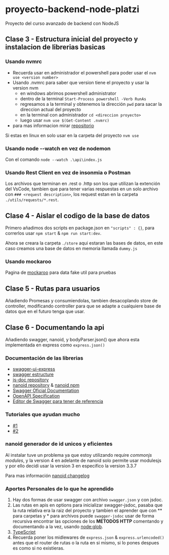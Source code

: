 # proyecto-backend-node-platzi

Proyecto del curso avanzado de backend con NodeJS

## Clase 3 - Estructura inicial del proyecto y instalacion de librerias basicas

### Usando nvmrc

- Recuerda usar en administrador el powershell para poder usar el `nvm use <version number>`
- Usando .nvmrc para saber que version tiene el proyecto y usar la version nvm
  - en windows abrimos powershell administrator
  - dentro de la terminal `Start-Process powershell -Verb RunAs`
  - regresamos a la terminal y obtenemos la dirección `pwd` para sacar la direccion actual del proyecto
  - en la terminal con administrador `cd <direccion proyecto>`
  - luego usar `nvm use $(Get-Content .nvmrc)`
- para mas informacion mirar [repositorio](https://github.com/nvm-sh/nvm)

Si estas en linux en solo usar en la carpeta del proyecto `nvm use`

### Usando node --watch en vez de nodemon

Con el comando `node --watch .\api\index.js`

### Usando Rest Client en vez de insonmia o Postman

Los archivos que terminan en .rest o .http son los que utilizan la extención del VsCode, tambien que para tener varias respuestas en un solo archivo con `### <request description>`, los request estan en la carpeta `./utils/requests/*.rest`.

## Clase 4 - Aislar el codigo de la base de datos

Primero añadimos dos scripts en package.json en `"scripts" : {}`, para correrlos usar `npm start` & `npm run start:dev`.

Ahora se creara la carpeta `./store` aqui estaran las bases de datos, en este caso creamos una base de datos en memoria llamada `dummy.js`

### Usando mockaroo

Pagina de [mockaroo](https://www.mockaroo.com/) para data fake util para pruebas

## Clase 5 - Rutas para usuarios

Añadiendo Promesas y consumiendolas, tambien desacoplando store de controller, modificando controller para que se adapte a cualquiere base de datos que en el futuro tenga que usar.

## Clase 6 - Documentando la api

Añadiendo swagger, nanoid, y bodyParser.json() que ahora esta implementada en express como `express.json()`

### Documentación de las librerias

- [swagger-ui-express](https://www.npmjs.com/package/swagger-ui-express)
- [swagger estructure](https://swagger.io/docs/specification/basic-structure/)
- [js-doc repository](https://github.com/Surnet/swagger-jsdoc/tree/v7)
- [nanoid repository](https://github.com/ai/nanoid#readme) & [nanoid npm](https://www.npmjs.com/package/nanoid)
- [Swagger Oficial Documentation](https://swagger.io/docs/specification/basic-structure/)
- [OpenAPI Specification](https://github.com/OAI/OpenAPI-Specification/tree/main)
- [Editor de Swagger para tener de referencia](https://editor.swagger.io/)

### Tutoriales que ayudan mucho

- [#1](https://dev.to/kabartolo/how-to-document-an-express-api-with-swagger-ui-and-jsdoc-50do)
- [#2](https://javascript.plainenglish.io/how-to-implement-and-use-swagger-in-nodejs-d0b95e765245)

### nanoid generador de id unicos y eficientes

Al instalar tuve un problema ya que estoy utilizando require *commonjs modules*, y la version 4 en adelante de nanoid solo permite usar modulesjs y por ello decidi usar la version 3 en especifico la version 3.3.7

Para mas información [nanoid changelog](https://github.com/ai/nanoid/blob/main/CHANGELOG.md)

### Aportes Personales de lo que he aprendido

1. Hay dos formas de usar swagger con archivo `swagger.json` y con jsdoc.
2. Las rutas en apis en options para inicializar swagger-jsdoc, pasaba que la ruta relativa era la raiz del proyecto y tambien el aprender que con ** para carpetas y * para archivos puede `swagger-jsdoc` usar de forma recursiva encontrar las opciones de los **METODOS HTTP** comentando y documentando a la vez, usando [node:glob](https://github.com/Surnet/swagger-jsdoc/blob/v7/docs/CONCEPTS.md).
3. [TypeScript](https://github.com/Surnet/swagger-jsdoc/blob/v7/docs/TYPESCRIPT.md)
4. Recuerda poner los midlewares de `express.json` & `express.urlencoded()` antes que el router de rutas o la ruta en si mismo, si lo pones despues es como si no existieras.

